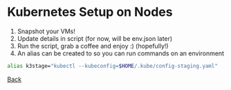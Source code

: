 # Kubernetes Setup on Nodes
1. Snapshot your VMs!
2. Update details in script (for now, will be env.json later)
3. Run the script, grab a coffee and enjoy :) (hopefully!)
4. An alias can be created to so you can run commands on an environment
```bash
alias k3stage="kubectl --kubeconfig=$HOME/.kube/config-staging.yaml"
```
[Back](../README.md)